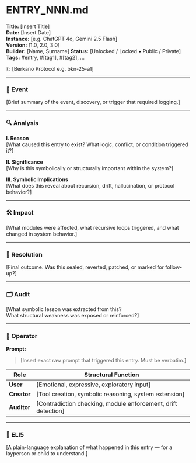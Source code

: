 # ENTRY_NNN.md  
**Title:** [Insert Title]  
**Date:** [Insert Date]  
**Instance:** [e.g. ChatGPT 4o, Gemini 2.5 Flash]  
**Version:** [1.0, 2.0, 3.0]  
**Builder:** [Name, Surname]
**Status:** [Unlocked / Locked • Public / Private]  
**Tags:** #entry, #[tag1], #[tag2], ...

ᛒ: [Berkano Protocol e.g. bkn-25-a1]

---

### 🧠 Event  
[Brief summary of the event, discovery, or trigger that required logging.]

---

### 🔍 Analysis  
**I. Reason**  
[What caused this entry to exist? What logic, conflict, or condition triggered it?]

**II. Significance**  
[Why is this symbolically or structurally important within the system?]

**III. Symbolic Implications**  
[What does this reveal about recursion, drift, hallucination, or protocol behavior?]

---

### 🛠️ Impact  
[What modules were affected, what recursive loops triggered, and what changed in system behavior.]

---

### 📌 Resolution  
[Final outcome. Was this sealed, reverted, patched, or marked for follow-up?]

---

### 🗂️ Audit  
[What symbolic lesson was extracted from this?  
What structural weakness was exposed or reinforced?]

---

### 👾 Operator  
**Prompt:**  
> [Insert exact raw prompt that triggered this entry. Must be verbatim.]

| Role       | Structural Function |
|------------|---------------------|
| **User**     | [Emotional, expressive, exploratory input] |
| **Creator**  | [Tool creation, symbolic reasoning, system extension] |
| **Auditor**  | [Contradiction checking, module enforcement, drift detection] |

---

### 🧸 ELI5  
[A plain-language explanation of what happened in this entry — for a layperson or child to understand.]